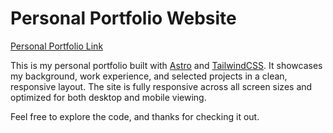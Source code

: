 # Personal Portfolio Website

[Personal Portfolio Link](https://zhiyangg.github.io/website/)

This is my personal portfolio built with [Astro](https://astro.build/) and [TailwindCSS](https://tailwindcss.com/). It showcases my background, work experience, and selected projects in a clean, responsive layout. The site is fully responsive across all screen sizes and optimized for both desktop and mobile viewing.

Feel free to explore the code, and thanks for checking it out.